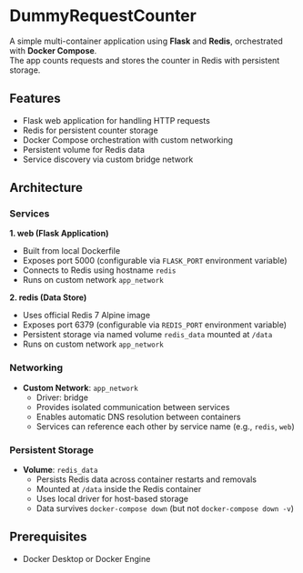 # DummyRequestCounter

A simple multi-container application using **Flask** and **Redis**, orchestrated with **Docker Compose**.  
The app counts requests and stores the counter in Redis with persistent storage.

## Features

- Flask web application for handling HTTP requests
- Redis for persistent counter storage
- Docker Compose orchestration with custom networking
- Persistent volume for Redis data
- Service discovery via custom bridge network

## Architecture

### Services

**1. web (Flask Application)**
- Built from local Dockerfile
- Exposes port 5000 (configurable via `FLASK_PORT` environment variable)
- Connects to Redis using hostname `redis`
- Runs on custom network `app_network`

**2. redis (Data Store)**
- Uses official Redis 7 Alpine image
- Exposes port 6379 (configurable via `REDIS_PORT` environment variable)
- Persistent storage via named volume `redis_data` mounted at `/data`
- Runs on custom network `app_network`

### Networking

- **Custom Network**: `app_network`
  - Driver: bridge
  - Provides isolated communication between services
  - Enables automatic DNS resolution between containers
  - Services can reference each other by service name (e.g., `redis`, `web`)

### Persistent Storage

- **Volume**: `redis_data`
  - Persists Redis data across container restarts and removals
  - Mounted at `/data` inside the Redis container
  - Uses local driver for host-based storage
  - Data survives `docker-compose down` (but not `docker-compose down -v`)

## Prerequisites

- Docker Desktop or Docker Engine